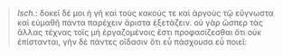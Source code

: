 

>  *Isch.*: δοκεῖ δέ μοι ἡ γῆ καὶ τοὺς κακούς τε καὶ ἀργοὺς τῷ εὔγνωστα καὶ εὐμαθῆ πάντα παρέχειν ἄριστα ἐξετάζειν. οὐ γὰρ ὥσπερ τὰς ἄλλας τέχνας τοῖς μὴ ἐργαζομένοις ἔστι προφασίζεσθαι ὅτι οὐκ ἐπίστανται, γῆν δὲ πάντες οἴδασιν ὅτι εὖ πάσχουσα εὖ ποιεῖ:
